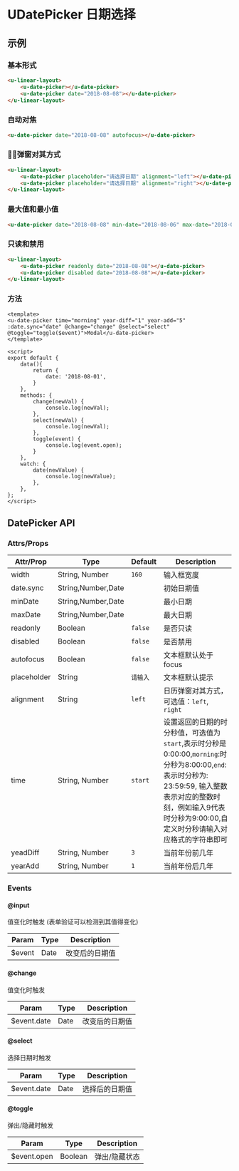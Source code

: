 # UDatePicker 日期选择

## 示例
### 基本形式

``` html
<u-linear-layout>
    <u-date-picker></u-date-picker>
    <u-date-picker date="2018-08-08"></u-date-picker>
</u-linear-layout>
```
### 自动对焦

``` html
<u-date-picker date="2018-08-08" autofocus></u-date-picker>
```

### 弹窗对其方式

``` html
<u-linear-layout>
    <u-date-picker placeholder="请选择日期" alignment="left"></u-date-picker>
    <u-date-picker placeholder="请选择日期" alignment="right"></u-date-picker>
</u-linear-layout>

```

### 最大值和最小值
``` html
<u-date-picker date="2018-08-08" min-date="2018-08-06" max-date="2018-08-18"></u-date-picker>
```

### 只读和禁用
``` html
<u-linear-layout>
    <u-date-picker readonly date="2018-08-08"></u-date-picker>
    <u-date-picker disabled date="2018-08-08"></u-date-picker>
</u-linear-layout>

```

### 方法
``` vue
<template>
<u-date-picker time="morning" year-diff="1" year-add="5" :date.sync="date" @change="change" @select="select" @toggle="toggle($event)">Modal</u-date-picker>
</template>

<script>
export default {
	data(){
		return {
			date: '2018-08-01',
		}
	},
    methods: {
        change(newVal) {
            console.log(newVal);
        },
        select(newVal) {
        	console.log(newVal);
        },
        toggle(event) {
        	console.log(event.open);
        }
    },
    watch: {
        date(newValue) {
            console.log(newValue);
        },
    },
};
</script>
```
## DatePicker API
### Attrs/Props

| Attr/Prop | Type | Default | Description |
| --------- | ---- | ------- | ----------- |
| width | String, Number | `160` | 输入框宽度 |
| date.sync | String,Number,Date | | 初始日期值 |
| minDate | String,Number,Date | | 最小日期 |
| maxDate | String,Number,Date | | 最大日期 |
| readonly | Boolean | `false` | 是否只读 |
| disabled | Boolean | `false` | 是否禁用 |
| autofocus | Boolean | `false` | 文本框默认处于focus |
| placeholder | String | `请输入` | 文本框默认提示 |
| alignment | String | `left` | 日历弹窗对其方式，可选值：`left`, `right` |
| time | String, Number | `start` | 设置返回的日期的时分秒值，可选值为`start`,表示时分秒是0:00:00,`morning`:时分秒为8:00:00,`end`:表示时分秒为: 23:59:59, 输入整数表示对应的整数时刻，例如输入9代表时分秒为9:00:00,自定义时分秒请输入对应格式的字符串即可 |
| yeadDiff | String, Number | `3` | 当前年份前几年 |
| yearAdd | String, Number | `1` | 当前年份后几年 |

<!-- ### Slots

#### (default) -->

### Events

#### @input

值变化时触发 (表单验证可以检测到其值得变化)

| Param | Type | Description |
| ----- | ---- | ----------- |
| $event | Date | 改变后的日期值 |

#### @change

值变化时触发

| Param | Type | Description |
| ----- | ---- | ----------- |
| $event.date | Date | 改变后的日期值 |

#### @select

选择日期时触发

| Param | Type | Description |
| ----- | ---- | ----------- |
| $event.date | Date | 选择后的日期值 |

#### @toggle

弹出/隐藏时触发

| Param | Type | Description |
| ----- | ---- | ----------- |
| $event.open | Boolean | 弹出/隐藏状态 |
